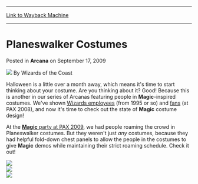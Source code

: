 
---
[Link to Wayback Machine](https://web.archive.org/web/20211202043426/https://magic.wizards.com/en/articles/archive/arcana/planeswalker-costumes-2009-09-17)

[_metadata_:author]:- "Wizards of the Coast"
[_metadata_:description]:- "Halloween is a little over a month away, which means it's time to start thinking about your costume. Are you thinking about it? Good! Because this is another in our series of Arcanas featuring people in Magic-inspired costumes. We've shown Wizards employees (from 1995 or so) and fans (at PAX 2008), and now it's time to check out the state of Magic costume design!At the Magic"
[_metadata_:generator]:- "Drupal 7 (http://drupal.org)"
[_metadata_:node]:- "654286"
[_metadata_:publish_date]:- "2009-09-17"
[_metadata_:source]:- "div-main-content"
[_metadata_:title]:- "Planeswalker Costumes"
[_metadata_:wayback_capture_timestamp]:- "2021-12-02 04:34:26"
[_metadata_:wayback_raw_url]:- "https://web.archive.org/web/20211202043426id_/https://magic.wizards.com/en/articles/archive/arcana/planeswalker-costumes-2009-09-17"
[_metadata_:wayback_url]:- "https://magic.wizards.com/en/articles/archive/arcana/planeswalker-costumes-2009-09-17"
---


Planeswalker Costumes
=====================



 Posted in **Arcana**
 on September 17, 2009 






![](https://media.magic.wizards.com/styles/auth_small/public/images/person/wizards_author.jpg)
By Wizards of the Coast











Halloween is a little over a month away, which means it's time to start thinking about your costume. Are you thinking about it? Good! Because this is another in our series of Arcanas featuring people in **Magic**-inspired costumes. We've shown [Wizards employees](/en/articles/archive/magic-convention-costumes-2008-05-19) (from 1995 or so) and [fans](/en/articles/archive/efficient-costuming-2009-01-14) (at PAX 2008), and now it's time to check out the state of **Magic** costume design!

At the [**Magic** party at PAX 2009](/en/articles/archive/zendikar-prerelease-promos-2009-09-16), we had people roaming the crowd in Planeswalker costumes. But they weren't just *any* costumes, because they had helpful fold-down chest panels to allow the people in the costumes to give **Magic** demos while maintaining their strict roaming schedule. Check it out!

![](https://media.magic.wizards.com/image_legacy_migration/mtg/images/daily/arcana/279_u.jpg)  
![](https://media.magic.wizards.com/image_legacy_migration/mtg/images/daily/arcana/279_b.jpg)  
![](https://media.magic.wizards.com/image_legacy_migration/mtg/images/daily/arcana/279_g.jpg)  






